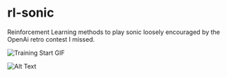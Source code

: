 # rl-sonic
Reinforcement Learning methods to play sonic loosely encouraged by the OpenAi retro contest I missed.


![Training Start GIF](https://i.imgur.com/fJb6NEh.gif)

![Alt Text](https://media.giphy.com/media/vFKqnCdLPNOKc/giphy.gif)

